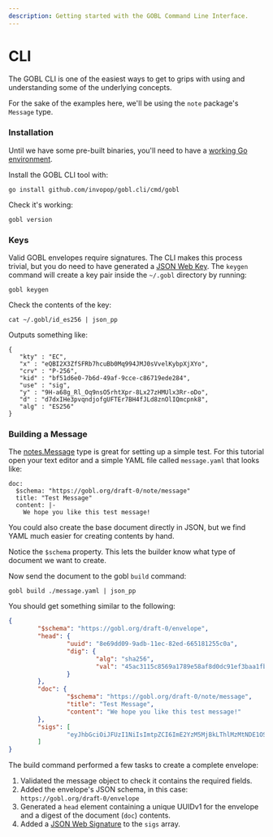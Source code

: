 ```yaml
---
description: Getting started with the GOBL Command Line Interface.
---
```


# CLI

The GOBL CLI is one of the easiest ways to get to grips with using and understanding some of the underlying concepts.

For the sake of the examples here, we'll be using the `note` package's `Message` type.

### Installation

Until we have some pre-built binaries, you'll need to have a [working Go environment](https://go.dev/doc/install).

Install the GOBL CLI tool with:

```
go install github.com/invopop/gobl.cli/cmd/gobl
```

Check it's working:

```
gobl version
```

### Keys

Valid GOBL envelopes require signatures. The CLI makes this process trivial, but you do need to have generated a [JSON Web Key](https://datatracker.ietf.org/doc/html/rfc7517). The `keygen` command will create a key pair inside the `~/.gobl` directory by running:

```shell
gobl keygen
```

Check the contents of the key:

```
cat ~/.gobl/id_es256 | json_pp
```

Outputs something like:

```
{
   "kty" : "EC",
   "x" : "eQBI2X3ZfSFRb7hcuBb0Mq994JMJ0sVvelKybpXjXYo",
   "crv" : "P-256",
   "kid" : "bf51d6e0-7b6d-49af-9cce-c86719ede284",
   "use" : "sig",
   "y" : "9H-a68g_Rl_Oq9nsO5rhtXpr-8Lx27zHMUlx3Rr-oDo",
   "d" : "d7dxIHe3pvqndjofgUFTEr7BH4fJLd8znOlIQmcpnk8",
   "alg" : "ES256"
}
```

### Building a Message

The [notes.Message](https://github.com/invopop/gobl/blob/main/note/message.go) type is great for setting up a simple test. For this tutorial open your text editor and a simple YAML file called `message.yaml` that looks like:

```
doc:
  $schema: "https://gobl.org/draft-0/note/message"
  title: "Test Message"
  content: |-
    We hope you like this test message!
```

You could also create the base document directly in JSON, but we find YAML much easier for creating contents by hand.

Notice the `$schema` property. This lets the builder know what type of document we want to create.

Now send the document to the gobl `build` command:

```
gobl build ./message.yaml | json_pp
```

You should get something similar to the following:

```json
{
        "$schema": "https://gobl.org/draft-0/envelope",
        "head": {
                "uuid": "8e69dd09-9adb-11ec-82ed-665181255c0a",
                "dig": {
                        "alg": "sha256",
                        "val": "45ac3115c8569a1789e58af8d0dc91ef3baa1fb71daaf38f5aef94f82b4d0033"
                }
        },
        "doc": {
                "$schema": "https://gobl.org/draft-0/note/message",
                "title": "Test Message",
                "content": "We hope you like this test message!"
        },
        "sigs": [
                "eyJhbGciOiJFUzI1NiIsImtpZCI6ImE2YzM5MjBkLThlMzMtNDE1OS1iMzM3LTllNzQ2MTcxNmRmMSJ9.eyJ1dWlkIjoiOGU2OWRkMDktOWFkYi0xMWVjLTgyZWQtNjY1MTgxMjU1YzBhIiwiZGlnIjp7ImFsZyI6InNoYTI1NiIsInZhbCI6IjQ1YWMzMTE1Yzg1NjlhMTc4OWU1OGFmOGQwZGM5MWVmM2JhYTFmYjcxZGFhZjM4ZjVhZWY5NGY4MmI0ZDAwMzMifX0.VV9LRGEVPoO-tnOS-j6ItUEvYNcaQ1CbwCMN3qJorZXV3ON51wzalRuzJxulPnlFPtohWd_gc2Mf81MDIAK47Q"
        ]
}
```

The build command performed a few tasks to create a complete envelope:

1. &#x20;Validated the message object to check it contains the required fields.
2. Added the envelope's JSON schema, in this case: `https://gobl.org/draf`t`-0/envelope`
3. Generated a `head` element containing a unique UUIDv1 for the envelope and a digest of the document (`doc`) contents.
4. Added a [JSON Web Signature](https://datatracker.ietf.org/doc/html/rfc7515) to the `sigs` array.

